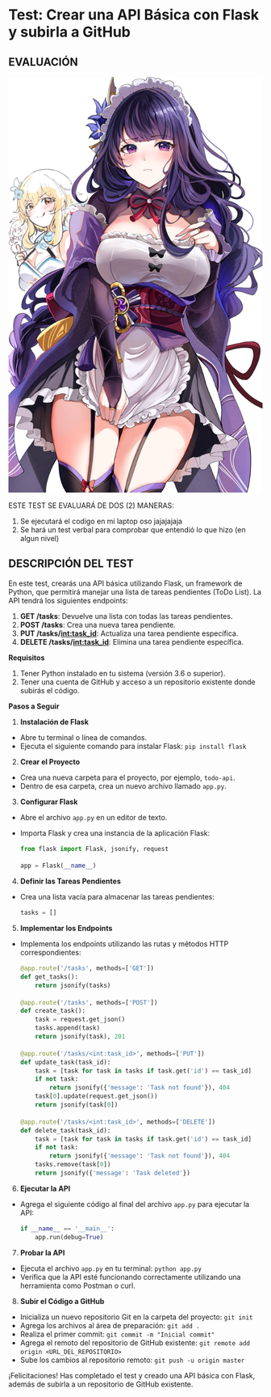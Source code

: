 # Test: Crear una API Básica con Flask y subirla a GitHub

## **EVALUACIÓN**

![alt text](7681.jpg)

ESTE TEST SE EVALUARÁ DE DOS (2) MANERAS:
1. Se ejecutará el codigo en mi laptop oso jajajajaja
2. Se hará un test verbal para comprobar que entendió lo que hizo (en algun nivel)
 
## **DESCRIPCIÓN DEL TEST**

En este test, crearás una API básica utilizando Flask, un framework de Python, que permitirá manejar una lista de tareas pendientes (ToDo List). La API tendrá los siguientes endpoints:

1. **GET /tasks**: Devuelve una lista con todas las tareas pendientes.
2. **POST /tasks**: Crea una nueva tarea pendiente.
3. **PUT /tasks/<int:task_id>**: Actualiza una tarea pendiente específica.
4. **DELETE /tasks/<int:task_id>**: Elimina una tarea pendiente específica.

**Requisitos**

1. Tener Python instalado en tu sistema (versión 3.6 o superior).
2. Tener una cuenta de GitHub y acceso a un repositorio existente donde subirás el código.

**Pasos a Seguir**

1. **Instalación de Flask**
  - Abre tu terminal o línea de comandos.
  - Ejecuta el siguiente comando para instalar Flask: `pip install flask`

2. **Crear el Proyecto**
  - Crea una nueva carpeta para el proyecto, por ejemplo, `todo-api`.
  - Dentro de esa carpeta, crea un nuevo archivo llamado `app.py`.

3. **Configurar Flask**
  - Abre el archivo `app.py` en un editor de texto.
  - Importa Flask y crea una instancia de la aplicación Flask:

    ```python
    from flask import Flask, jsonify, request

    app = Flask(__name__)
    ```

4. **Definir las Tareas Pendientes**
  - Crea una lista vacía para almacenar las tareas pendientes:

    ```python
    tasks = []
    ```

5. **Implementar los Endpoints**
  - Implementa los endpoints utilizando las rutas y métodos HTTP correspondientes:

    ```python
    @app.route('/tasks', methods=['GET'])
    def get_tasks():
        return jsonify(tasks)

    @app.route('/tasks', methods=['POST'])
    def create_task():
        task = request.get_json()
        tasks.append(task)
        return jsonify(task), 201

    @app.route('/tasks/<int:task_id>', methods=['PUT'])
    def update_task(task_id):
        task = [task for task in tasks if task.get('id') == task_id]
        if not task:
            return jsonify({'message': 'Task not found'}), 404
        task[0].update(request.get_json())
        return jsonify(task[0])

    @app.route('/tasks/<int:task_id>', methods=['DELETE'])
    def delete_task(task_id):
        task = [task for task in tasks if task.get('id') == task_id]
        if not task:
            return jsonify({'message': 'Task not found'}), 404
        tasks.remove(task[0])
        return jsonify({'message': 'Task deleted'})
    ```

6. **Ejecutar la API**
  - Agrega el siguiente código al final del archivo `app.py` para ejecutar la API:

    ```python
    if __name__ == '__main__':
        app.run(debug=True)
    ```

7. **Probar la API**
  - Ejecuta el archivo `app.py` en tu terminal: `python app.py`
  - Verifica que la API esté funcionando correctamente utilizando una herramienta como Postman o curl.

8. **Subir el Código a GitHub**
  - Inicializa un nuevo repositorio Git en la carpeta del proyecto: `git init`
  - Agrega los archivos al área de preparación: `git add .`
  - Realiza el primer commit: `git commit -m "Inicial commit"`
  - Agrega el remoto del repositorio de GitHub existente: `git remote add origin <URL_DEL_REPOSITORIO>`
  - Sube los cambios al repositorio remoto: `git push -u origin master`

¡Felicitaciones! Has completado el test y creado una API básica con Flask, además de subirla a un repositorio de GitHub existente.